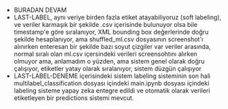 + BURADAN DEVAM
+ LAST-LABEL, aynı veriye birden fazla etiket atayabiliyoruz (soft labeling), ve veriler karmaşık bir şekilde .csv içerisinde bulunuyor olsa bile timestamp'e göre sıralanıyor, XML bounding box değerlerinde doğru şekilde hesaplanıyor, ama shuffled_ml.csv dosyasının screenshot'ı alınırken enteresan bir şekilde bazı soyut çizgiler var veriler arasında, normal sıralı olan ml.csv içersindeki verileri screensohtını alırken olmuyor ama, anlamadım o yüzden, ama sistem genel olarak doğru çalışıyor, etiketler yatay olarak sıralanıyor, sistem düzgün çalışıyor
+ LAST-LABEL-DENEME içerisindeki sistem labeling sisteminin son hali multilabel_classification dosyası içindeki main.ipynb dosyası içindeki labeling sisteme yapay zeka entegre edildi ve otomatik olarak verileri etiketleyen bir predictions sistemi mevcut.
